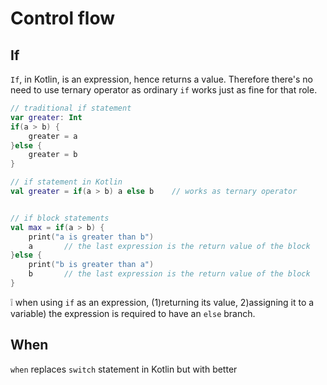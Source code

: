 # Control flow 

## If
`If`, in Kotlin, is an expression, hence returns a value. Therefore there's no need to use ternary operator as ordinary `if` works just as fine for that role.

```Kotlin
// traditional if statement
var greater: Int
if(a > b) {
    greater = a
}else {
    greater = b
}

// if statement in Kotlin
val greater = if(a > b) a else b    // works as ternary operator


// if block statements 
val max = if(a > b) { 
    print("a is greater than b")
    a       // the last expression is the return value of the block
}else {
    print("b is greater than a")
    b       // the last expression is the return value of the block
}
```

❕ when using `if` as an expression, (1)returning its value, 2)assigning it to a variable) the expression is required to have an `else` branch.

## When
`when` replaces `switch` statement in Kotlin but with better 
















